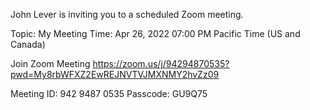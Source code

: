 John Lever is inviting you to a scheduled Zoom meeting.

Topic: My Meeting
Time: Apr 26, 2022 07:00 PM Pacific Time (US and Canada)

Join Zoom Meeting
https://zoom.us/j/94294870535?pwd=My8rbWFXZ2EwREJNVTVJMXNMY2hvZz09

Meeting ID: 942 9487 0535
Passcode: GU9Q75


